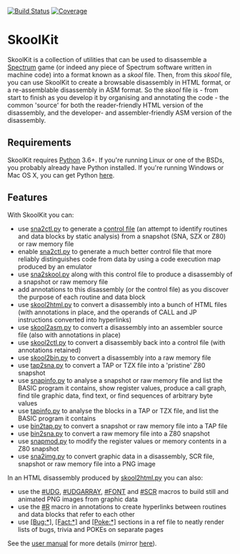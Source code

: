 [![Build Status](https://travis-ci.org/skoolkid/skoolkit.svg?branch=master)](https://travis-ci.org/skoolkid/skoolkit)
[![Coverage](https://codecov.io/github/skoolkid/skoolkit/coverage.svg?branch=master)](https://codecov.io/github/skoolkid/skoolkit?branch=master)

SkoolKit
========

SkoolKit is a collection of utilities that can be used to disassemble a
[Spectrum](https://en.wikipedia.org/wiki/ZX_Spectrum) game (or indeed any piece
of Spectrum software written in machine code) into a format known as a *skool*
file. Then, from this *skool* file, you can use SkoolKit to create a browsable
disassembly in HTML format, or a re-assemblable disassembly in ASM format. So
the *skool* file is - from start to finish as you develop it by organising and
annotating the code - the common 'source' for both the reader-friendly HTML
version of the disassembly, and the developer- and assembler-friendly ASM
version of the disassembly.

Requirements
------------

SkoolKit requires [Python](https://www.python.org) 3.6+. If you're running
Linux or one of the BSDs, you probably already have Python installed. If you're
running Windows or Mac OS X, you can get Python
[here](https://www.python.org/downloads/).

Features
--------

With SkoolKit you can:

* use [sna2ctl.py](https://skoolkid.github.io/skoolkit/commands.html#sna2ctl-py)
  to generate a [control file](https://skoolkid.github.io/skoolkit/control-files.html)
  (an attempt to identify routines and data blocks by static analysis) from a
  snapshot (SNA, SZX or Z80) or raw memory file
* enable [sna2ctl.py](https://skoolkid.github.io/skoolkit/commands.html#sna2ctl-py)
  to generate a much better control file that more reliably distinguishes code
  from data by using a code execution map produced by an emulator
* use [sna2skool.py](https://skoolkid.github.io/skoolkit/commands.html#sna2skool-py)
  along with this control file to produce a disassembly of a snapshot or raw
  memory file
* add annotations to this disassembly (or the control file) as you discover the
  purpose of each routine and data block
* use [skool2html.py](https://skoolkid.github.io/skoolkit/commands.html#skool2html-py)
  to convert a disassembly into a bunch of HTML files (with annotations in
  place, and the operands of CALL and JP instructions converted into
  hyperlinks)
* use [skool2asm.py](https://skoolkid.github.io/skoolkit/commands.html#skool2asm-py)
  to convert a disassembly into an assembler source file (also with annotations
  in place)
* use [skool2ctl.py](https://skoolkid.github.io/skoolkit/commands.html#skool2ctl-py)
  to convert a disassembly back into a control file (with annotations retained)
* use [skool2bin.py](https://skoolkid.github.io/skoolkit/commands.html#skool2bin-py)
  to convert a disassembly into a raw memory file
* use [tap2sna.py](https://skoolkid.github.io/skoolkit/commands.html#tap2sna-py)
  to convert a TAP or TZX file into a 'pristine' Z80 snapshot
* use [snapinfo.py](https://skoolkid.github.io/skoolkit/commands.html#snapinfo-py)
  to analyse a snapshot or raw memory file and list the BASIC program it
  contains, show register values, produce a call graph, find tile graphic data,
  find text, or find sequences of arbitrary byte values
* use [tapinfo.py](https://skoolkid.github.io/skoolkit/commands.html#tapinfo-py)
  to analyse the blocks in a TAP or TZX file, and list the BASIC program it
  contains
* use [bin2tap.py](https://skoolkid.github.io/skoolkit/commands.html#bin2tap-py)
  to convert a snapshot or raw memory file into a TAP file
* use [bin2sna.py](https://skoolkid.github.io/skoolkit/commands.html#bin2sna-py)
  to convert a raw memory file into a Z80 snapshot
* use [snapmod.py](https://skoolkid.github.io/skoolkit/commands.html#snapmod-py)
  to modify the register values or memory contents in a Z80 snapshot
* use [sna2img.py](https://skoolkid.github.io/skoolkit/commands.html#sna2img-py)
  to convert graphic data in a disassembly, SCR file, snapshot or raw memory
  file into a PNG image

In an HTML disassembly produced by
[skool2html.py](https://skoolkid.github.io/skoolkit/commands.html#skool2html-py)
you can also:

* use the [#UDG](https://skoolkid.github.io/skoolkit/skool-macros.html#udg),
  [#UDGARRAY](https://skoolkid.github.io/skoolkit/skool-macros.html#udgarray),
  [#FONT](https://skoolkid.github.io/skoolkit/skool-macros.html#font) and
  [#SCR](https://skoolkid.github.io/skoolkit/skool-macros.html#scr) macros to
  build still and animated PNG images from graphic data
* use the [#R](https://skoolkid.github.io/skoolkit/skool-macros.html#r) macro
  in annotations to create hyperlinks between routines and data blocks that
  refer to each other
* use [[Bug:\*]](https://skoolkid.github.io/skoolkit/ref-files.html#box-pages),
  [[Fact:\*]](https://skoolkid.github.io/skoolkit/ref-files.html#box-pages) and
  [[Poke:\*]](https://skoolkid.github.io/skoolkit/ref-files.html#box-pages)
  sections in a ref file to neatly render lists of bugs, trivia and POKEs on
  separate pages

See the [user manual](https://skoolkid.github.io/skoolkit/) for more details
(mirror [here](https://skoolkid.gitlab.io/skoolkit/)).
